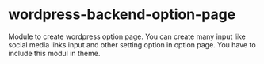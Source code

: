 # wordpress-backend-option-page
Module to create wordpress option page. You can create many input like social media links input and other setting option in option page. You have to include this modul in theme.
